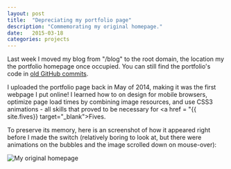 ```yaml
---
layout: post
title:  "Depreciating my portfolio page"
description: "Commemorating my original homepage."
date:   2015-03-18
categories: projects
---
```


Last week I moved my blog from "/blog" to the root domain, the location my the portfolio homepage once occupied. You can still find the portfolio's code in <a href = "https://github.com/jondolan/jondolan.github.io/commits/master" target="_blank">old GitHub commits</a>.

I uploaded the portfolio page back in May of 2014, making it was the first webpage I put online! I learned how to on design for mobile browsers, optimize page load times by combining image resources, and use CSS3 animations - all skills that proved to be necessary for <a href = "{{ site.fives}} target="_blank">Fives</a>.

To preserve its memory, here is an screenshot of how it appeared right before I made the switch (relatively boring to look at, but there were animations on the bubbles and the image scrolled down on mouse-over):

<img class="center" alt="My original homepage" src="{{ site.baseurl }}/images/portfolio/portfolio-screenshot.png">